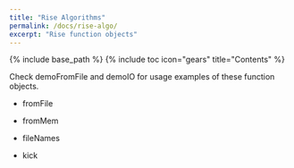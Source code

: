 ```yaml
---
title: "Rise Algorithms"
permalink: /docs/rise-algo/
excerpt: "Rise function objects"
---
```

{% include base_path %}
{% include toc icon="gears" title="Contents" %}

Check demoFromFile and demoIO for usage examples of these function objects.

- fromFile

- fromMem

- fileNames

- kick

